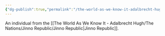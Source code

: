 ```yaml
---
{"dg-publish":true,"permalink":"/the-world-as-we-know-it-adalbrecht-hugh/the-nations/jinno-republic/jinnese/"}
---
```


An individual from the [[The World As We Know It - Adalbrecht Hugh/The Nations/Jinno Republic/Jinno Republic\|Jinno Republic]].